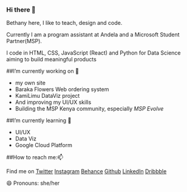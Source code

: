 ### Hi there 👋

<!--
**BethanyJep/BethanyJep** is a ✨ _special_ ✨ repository because its `README.md` (this file) appears on your GitHub profile.

Here are some ideas to get you started:
-->

Bethany here, I like to teach, design and code.

Currently I am a program assistant at Andela and a Microsoft Student Partner(MSP). 

I code in HTML, CSS, JavaScript (React) and Python for Data Science aiming to build meaningful products

##I’m currently working on 🔭

* my own site
* Baraka Flowers Web ordering system
* KamiLimu DataViz project
* And improving my UI/UX skills
* Building the MSP Kenya community, especially *MSP Evolve*

##I’m currently learning 🌱 

* UI/UX
* Data Viz
* Google Cloud Platform

##How to reach me:📫 

Find me on [Twitter](https://twitter.com/BethanyJep) [Instagram](https://www.instagram.com/jepcreates/) [Behance](https://www.behance.net/inncreator) [Github](https://github.com/BethanyJep) [LinkedIn](https://www.linkedin.com/in/bethany-jep/) [Dribbble](https://dribbble.com/InnCreate)

😄 Pronouns: she/her


